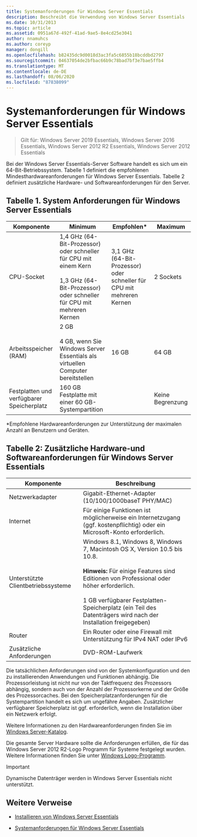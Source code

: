 ```yaml
---
title: Systemanforderungen für Windows Server Essentials
description: Beschreibt die Verwendung von Windows Server Essentials
ms.date: 10/31/2013
ms.topic: article
ms.assetid: 0951a67d-492f-41ad-9ae5-8e4cd25e3041
author: nnamuhcs
ms.author: coreyp
manager: dongill
ms.openlocfilehash: b82435dc9d0018d3ac3fa5c6855b18bcddbd2797
ms.sourcegitcommit: 04637054de2bfbac66b9c78bad7bf3e7bae5ffb4
ms.translationtype: MT
ms.contentlocale: de-DE
ms.lasthandoff: 08/06/2020
ms.locfileid: "87838099"
---
```

# <a name="system-requirements-for-windows-server-essentials"></a>Systemanforderungen für Windows Server Essentials

>Gilt für: Windows Server 2019 Essentials, Windows Server 2016 Essentials, Windows Server 2012 R2 Essentials, Windows Server 2012 Essentials

  Bei der Windows Server Essentials-Server Software handelt es sich um ein 64-Bit-Betriebssystem. Tabelle 1 definiert die empfohlenen Mindesthardwareanforderungen für Windows Server Essentials. Tabelle 2 definiert zusätzliche Hardware- und Softwareanforderungen für den Server.


## <a name="table-1-system-requirements-for-windows-server-essentials"></a>Tabelle 1. System Anforderungen für Windows Server Essentials

|Komponente|Minimum|Empfohlen*|Maximum|
|---------------|-------------|-------------------|-------------|
|CPU-Socket|1,4 GHz (64-Bit-Prozessor) oder schneller für CPU mit einem Kern<br /><br /> 1,3 GHz (64-Bit-Prozessor) oder schneller für CPU mit mehreren Kernen|3,1 GHz (64-Bit-Prozessor) oder schneller für CPU mit mehreren Kernen|2 Sockets|
|Arbeitsspeicher (RAM)|2 GB<br /><br /> 4 GB, wenn Sie Windows Server Essentials als virtuellen Computer bereitstellen|16 GB|64 GB|
|Festplatten und verfügbarer Speicherplatz|160 GB Festplatte mit einer 60 GB-Systempartition||Keine Begrenzung|

 *Empfohlene Hardwareanforderungen zur Unterstützung der maximalen Anzahl an Benutzern und Geräten.

## <a name="table-2-additional-hardware-and-software-requirements-for-windows-server-essentials"></a>Tabelle 2: Zusätzliche Hardware-und Softwareanforderungen für Windows Server Essentials

|Komponente|Beschreibung|
|---------------|-----------------|
|Netzwerkadapter|Gigabit-Ethernet-Adapter (10/100/1000baseT PHY/MAC)|
|Internet|Für einige Funktionen ist möglicherweise ein Internetzugang (ggf. kostenpflichtig) oder ein Microsoft-Konto erforderlich.|
|Unterstützte Clientbetriebssysteme|Windows 8.1, Windows 8, Windows 7, Macintosh OS X, Version 10.5 bis 10.8.<br /><br /> **Hinweis:** Für einige Features sind Editionen von Professional oder höher erforderlich.<br /><br /> 1 GB verfügbarer Festplatten-Speicherplatz (ein Teil des Datenträgers wird nach der Installation freigegeben)|
|Router|Ein Router oder eine Firewall mit Unterstützung für IPv4 NAT oder IPv6|
|Zusätzliche Anforderungen|DVD-ROM-Laufwerk|

 Die tatsächlichen Anforderungen sind von der Systemkonfiguration und den zu installierenden Anwendungen und Funktionen abhängig. Die Prozessorleistung ist nicht nur von der Taktfrequenz des Prozessors abhängig, sondern auch von der Anzahl der Prozessorkerne und der Größe des Prozessorcaches. Bei den Speicherplatzanforderungen für die Systempartition handelt es sich um ungefähre Angaben. Zusätzlicher verfügbarer Speicherplatz ist ggf. erforderlich, wenn die Installation über ein Netzwerk erfolgt.

 Weitere Informationen zu den Hardwareanforderungen finden Sie im [Windows Server-Katalog](https://www.windowsservercatalog.com/).

 Die gesamte Server Hardware sollte die Anforderungen erfüllen, die für das Windows Server 2012 R2-Logo Programm für Systeme festgelegt wurden. Weitere Informationen finden Sie unter [Windows Logo-Programm](/previous-versions/windows/hardware/hck/dn641155(v=vs.85)).

> [!IMPORTANT]
> Dynamische Datenträger werden in Windows Server Essentials nicht unterstützt.

## <a name="additional-references"></a>Weitere Verweise

-   [Installieren von Windows Server Essentials](../install/Install-Windows-Server-Essentials.md)

-   [Systemanforderungen für Windows Server Essentials](system-requirements.md)